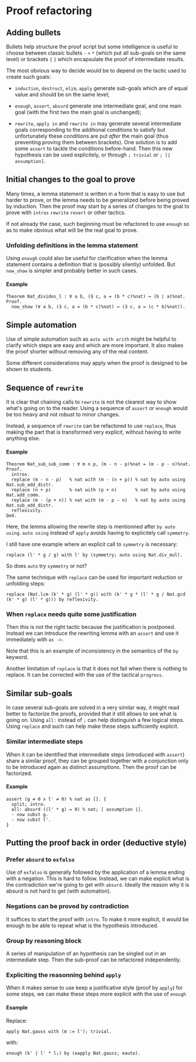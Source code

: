 # Proof refactoring

## Adding bullets

Bullets help structure the proof script but some intelligence is useful to choose between classic bullets `-` `+` `*`
(which put all sub-goals on the same level) or brackets `{` `}` which encapsulate the proof of intermediate results.

The most obvious way to decide would be to depend on the tactic used to create such goals:

- `induction`, `destruct`, `elim`, `apply` generate sub-goals which are of equal value and should be on the same level;

- `enough`, `assert`, `absurd` generate one intermediate goal, and one main goal (with the first two the main goal is unchanged);

- `rewrite`, `apply in` and `rewrite in` may generate several intermediate goals corresponding to the additional conditions to satisfy but unfortunately these conditions are put *after* the main goal (thus preventing proving them between brackets).
One solution is to add some `assert` to tackle the conditions before-hand.
Then this new hypothesis can be used explicitely, or through `; trivial` or `; [| assumption]`.

## Initial changes to the goal to prove

Many times, a lemma statement is written in a form that is easy to use but harder to prove,
or the lemma needs to be generalized before being proved by induction.
Then the proof may start by a series of changes to the goal to prove with `intros` `rewrite` `revert` or other tactics.

If not already the case, such beginning must be refactored to use `enough` so as to make obvious what will be the real goal to prove.

### Unfolding definitions in the lemma statement

Using `enough` could also be useful for clarification when the lemma statement contains a definition that is (possibly silently) unfolded.
But `now_show` is simpler and probably better in such cases.

#### Example

    Theorem Nat_divides_l : ∀ a b, (∃ c, a = (b * c)%nat) ↔ (b | a)%nat.
    Proof.
      now_show (∀ a b, (∃ c, a = (b * c)%nat) ↔ (∃ c, a = (c * b)%nat)).

## Simple automation

Use of simple automation such as `auto with arith` might be helpful to clarify which steps are easy and which are more important.
It also makes the proof shorter without removing any of the real content.

Some different considerations may apply when the proof is designed to be shown to students.

## Sequence of `rewrite`

It is clear that chaining calls to `rewrite` is not the clearest way to show what's going on to the reader.
Using a sequence of `assert` or `enough` would be too heavy and not robust to minor changes.

Instead, a sequence of `rewrite` can be refactored to use `replace`, thus making the part that is transformed very explicit,
without having to write anything else.

#### Example

    Theorem Nat_sub_sub_comm : ∀ m n p, (m - n - p)%nat = (m - p - n)%nat.
    Proof.
      intros.
      replace (m - n - p)   % nat with (m - (n + p)) % nat by auto using Nat.sub_add_distr.
      replace (n + p)       % nat with (p + n)       % nat by auto using Nat.add_comm.
      replace (m - (p + n)) % nat with (m - p - n)   % nat by auto using Nat.sub_add_distr.
      reflexivity.
    Qed.

Here, the lemma allowing the rewrite step is mentionned after `by auto using`.
`auto using` instead of `apply` avoids having to explicitely call `symmetry`.

I still have one example where an explicit call to `symmetry` is necessary:

    replace (l' * g / g) with l' by (symmetry; auto using Nat.div_mul).

So does `auto` try `symmetry` or not?

The same technique with `replace` can be used for important reduction or unfolding steps:

    replace (Nat.lcm (k' * g) (l' * g)) with (k' * g * (l' * g / Nat.gcd (k' * g) (l' * g))) by reflexivity.

### When `replace` needs quite some justification

Then this is not the right tactic because the justification is postponed.
Instead we can introduce the rewriting lemma with an `assert` and use it immediately with `as ->`.

Note that this is an example of inconsistency in the semantics of the `by` keyword.

Another limitation of `replace` is that it does not fail when there is nothing to replace.
It can be corrected with the use of the tactical `progress`.

## Similar sub-goals

In case several sub-goals are solved in a very similar way, it might read better to factorize the proofs,
provided that it still allows to see what is going on.
Using `all:` instead of `;` can help distinguish a few logical steps.
Using `replace` and such can help make these steps sufficiently explicit.

### Similar intermediate steps

When it can be identified that intermediate steps (introduced with `assert`) share a similar proof,
they can be grouped together with a conjunction only to be introduced again as distinct assumptions.
Then the proof can be factorized.

#### Example

    assert (g ≠ 0 ∧ l' ≠ 0) % nat as []. {
      split; intro.
      all: absurd ((l' * g) = 0) % nat; [ assumption |].
      - now subst g.
      - now subst l'.
    }

## Putting the proof back in order (deductive style)

### Prefer `absurd` to `exfalso`

Use of `exfalso` is generally followed by the application of a lemma ending with a negation.
This is hard to follow.
Instead, we can make explicit what is the contradiction we're going to get with `absurd`.
Ideally the reason why it is absurd is not hard to get (with automation).

### Negations can be proved by contradiction

It suffices to start the proof with `intro`.
To make it more explicit, it would be enough to be able to repeat what is the hypothesis introduced.

### Group by reasoning block

A series of manipulation of an hypothesis can be singled out in an intermediate step.
Then the sub-proof can be refactored independently.

### Expliciting the reasonning behind `apply`

When it makes sense to use keep a justificative style (proof by `apply`) for some steps,
we can make these steps more explicit with the use of `enough`

#### Example

Replace:

    apply Nat.gauss with (m := l'); trivial.

with:

    enough (k' | l' * l₁) by (eapply Nat.gauss; eauto).
